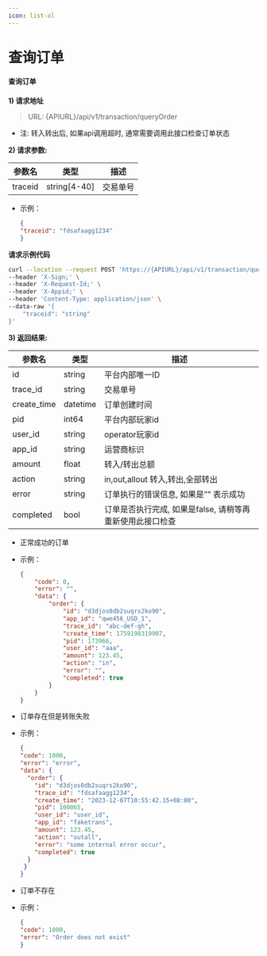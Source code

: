 ```yaml
---
icon: list-ol
---
```


# 查询订单

#### 查询订单 <a href="#h3-u67e5u8be2u8ba2u5355" id="h3-u67e5u8be2u8ba2u5355"></a>

**1) 请求地址**

> URL: {APIURL}/api/v1/transaction/queryOrder

* 注: 转入转出后, 如果api调用超时, 通常需要调用此接口检查订单状态

**2) 请求参数:**

| 参数名     | 类型            | 描述   |
| ------- | ------------- | ---- |
| traceid | string\[4-40] | 交易单号 |

*   示例：

    ```json
    {
    "traceid": "fdsafaagg1234"
    }
    ```

**请求示例代码**

```bash
curl --location --request POST 'https://{APIURL}/api/v1/transaction/queryOrder' \
--header 'X-Sign;' \
--header 'X-Request-Id;' \
--header 'X-Appid;' \
--header 'Content-Type: application/json' \
--data-raw '{
    "traceid": "string"
}'
```

**3) 返回结果:**

| 参数名          | 类型       | 描述                                |
| ------------ | -------- | --------------------------------- |
| id           | string   | 平台内部唯一ID                          |
| trace\_id    | string   | 交易单号                              |
| create\_time | datetime | 订单创建时间                            |
| pid          | int64    | 平台内部玩家id                          |
| user\_id     | string   | operator玩家id                      |
| app\_id      | string   | 运营商标识                             |
| amount       | float    | 转入/转出总额                           |
| action       | string   | in,out,allout 转入,转出,全部转出          |
| error        | string   | 订单执行的错误信息, 如果是”” 表示成功             |
| completed    | bool     | 订单是否执行完成, 如果是false, 请稍等再重新使用此接口检查 |

* 正常成功的订单
*   示例：

    ```json
    {
        "code": 0,
        "error": "",
        "data": {
            "order": {
                "id": "d3djos0db2suqrs2ko90",
                "app_id": "qwe456_USD_1",
                "trace_id": "abc-def-gh",
                "create_time": 1759198319907,
                "pid": 173966,
                "user_id": "aaa",
                "amount": 123.45,
                "action": "in",
                "error": "",
                "completed": true
            }
        }
    }
    ```
* 订单存在但是转账失败
*   示例：

    ```json
    {
    "code": 1000,
    "error": "error",
    "data": {
      "order": {
        "id": "d3djos0db2suqrs2ko90",
        "trace_id": "fdsafaagg1234",
        "create_time": "2023-12-07T10:55:42.15+08:00",
        "pid": 100065,
        "user_id": "user_id",
        "app_id": "faketrans",
        "amount": 123.45,
        "action": "outall",
        "error": "some internal error occur",
        "completed": true
      }
     }
    }
    ```
* 订单不存在
*   示例：

    ```json
    {
    "code": 1000,
    "error": "Order does not exist"
    }
    ```
